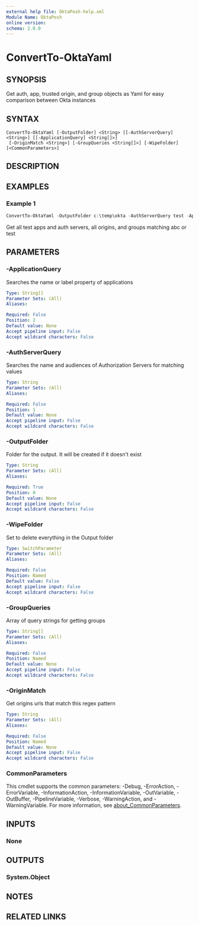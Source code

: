 ```yaml
---
external help file: OktaPosh-help.xml
Module Name: OktaPosh
online version:
schema: 2.0.0
---
```


# ConvertTo-OktaYaml

## SYNOPSIS
Get auth, app, trusted origin, and group objects as Yaml for easy comparison between Okta instances

## SYNTAX

```
ConvertTo-OktaYaml [-OutputFolder] <String> [[-AuthServerQuery] <String>] [[-ApplicationQuery] <String[]>]
 [-OriginMatch <String>] [-GroupQueries <String[]>] [-WipeFolder] [<CommonParameters>]
```

## DESCRIPTION

## EXAMPLES

### Example 1
```powershell
ConvertTo-OktaYaml -OutputFolder c:\temp\okta -AuthServerQuery test -ApplicationQuery test -OriginLike * -GroupQueries abc,test -WipeFolder
```

Get all test apps and auth servers,  all origins, and groups matching abc or test

## PARAMETERS

### -ApplicationQuery
Searches the name or label property of applications

```yaml
Type: String[]
Parameter Sets: (All)
Aliases:

Required: False
Position: 2
Default value: None
Accept pipeline input: False
Accept wildcard characters: False
```

### -AuthServerQuery
Searches the name and audiences of Authorization Servers for matching values

```yaml
Type: String
Parameter Sets: (All)
Aliases:

Required: False
Position: 1
Default value: None
Accept pipeline input: False
Accept wildcard characters: False
```

### -OutputFolder
Folder for the output.
It will be created if it doesn't exist

```yaml
Type: String
Parameter Sets: (All)
Aliases:

Required: True
Position: 0
Default value: None
Accept pipeline input: False
Accept wildcard characters: False
```

### -WipeFolder
Set to delete everything in the Output folder

```yaml
Type: SwitchParameter
Parameter Sets: (All)
Aliases:

Required: False
Position: Named
Default value: False
Accept pipeline input: False
Accept wildcard characters: False
```

### -GroupQueries
Array of query strings for getting groups

```yaml
Type: String[]
Parameter Sets: (All)
Aliases:

Required: False
Position: Named
Default value: None
Accept pipeline input: False
Accept wildcard characters: False
```

### -OriginMatch
Get origins urls that match this regex pattern

```yaml
Type: String
Parameter Sets: (All)
Aliases:

Required: False
Position: Named
Default value: None
Accept pipeline input: False
Accept wildcard characters: False
```

### CommonParameters
This cmdlet supports the common parameters: -Debug, -ErrorAction, -ErrorVariable, -InformationAction, -InformationVariable, -OutVariable, -OutBuffer, -PipelineVariable, -Verbose, -WarningAction, and -WarningVariable. For more information, see [about_CommonParameters](http://go.microsoft.com/fwlink/?LinkID=113216).

## INPUTS

### None
## OUTPUTS

### System.Object
## NOTES

## RELATED LINKS
